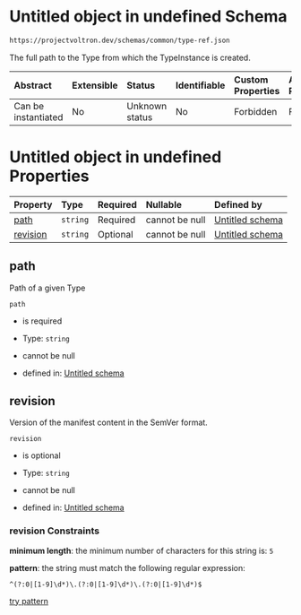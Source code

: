 # Untitled object in undefined Schema

```txt
https://projectvoltron.dev/schemas/common/type-ref.json
```

The full path to the Type from which the TypeInstance is created.

| Abstract            | Extensible | Status         | Identifiable | Custom Properties | Additional Properties | Access Restrictions | Defined In                                                                      |
| :------------------ | :--------- | :------------- | :----------- | :---------------- | :-------------------- | :------------------ | :------------------------------------------------------------------------------ |
| Can be instantiated | No         | Unknown status | No           | Forbidden         | Forbidden             | none                | [type-ref.json](../../../../ocf-spec/0.0.1/schema/common/type-ref.json "open original schema") |

# Untitled object in undefined Properties

| Property              | Type     | Required | Nullable       | Defined by                                                                                      |
| :-------------------- | :------- | :------- | :------------- | :---------------------------------------------------------------------------------------------- |
| [path](#path)         | `string` | Required | cannot be null | [Untitled schema](type-ref-properties-path.md "#/properties/path#/properties/path")             |
| [revision](#revision) | `string` | Optional | cannot be null | [Untitled schema](type-ref-properties-revision.md "#/properties/revision#/properties/revision") |

## path

Path of a given Type

`path`

*   is required

*   Type: `string`

*   cannot be null

*   defined in: [Untitled schema](type-ref-properties-path.md "#/properties/path#/properties/path")

## revision

Version of the manifest content in the SemVer format.

`revision`

*   is optional

*   Type: `string`

*   cannot be null

*   defined in: [Untitled schema](type-ref-properties-revision.md "#/properties/revision#/properties/revision")

### revision Constraints

**minimum length**: the minimum number of characters for this string is: `5`

**pattern**: the string must match the following regular expression: 

```regexp
^(?:0|[1-9]\d*)\.(?:0|[1-9]\d*)\.(?:0|[1-9]\d*)$
```

[try pattern](https://regexr.com/?expression=%5E\(%3F%3A0%7C%5B1-9%5D%5Cd\*\)%5C.\(%3F%3A0%7C%5B1-9%5D%5Cd\*\)%5C.\(%3F%3A0%7C%5B1-9%5D%5Cd\*\)%24 "try regular expression with regexr.com")
